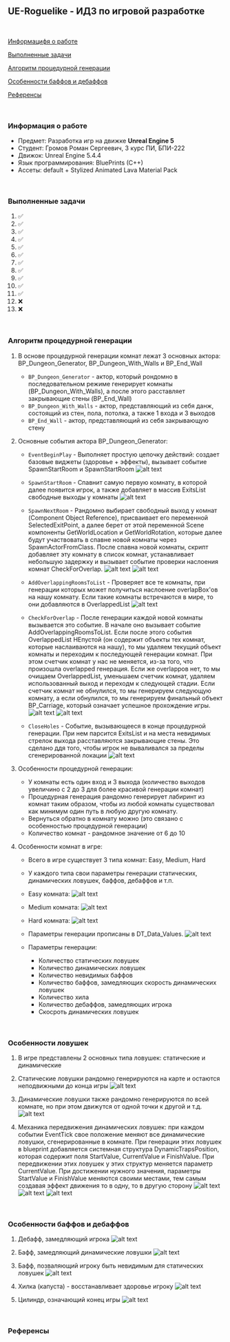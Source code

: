 ## UE-Roguelike - ИДЗ по игровой разработке

<br>

[Информацифя о работе](#информация-о-работе)

[Выполненные задачи](#выполненные-задачи)

[Алгоритм процедурной генерации](#алгоритм-процедурной-генерации)

[Особенности баффов и дебаффов](#особенности-баффов-и-дебаффов)

[Референсы](#референсы)

<br>

### Информация о работе

- Предмет: Разработка игр на движке **Unreal Engine 5** 
- Студент: Громов Роман Сергеевич, 3 курс ПИ, БПИ-222
- Движок: Unreal Engine 5.4.4
- Язык программирования: BluePrints (C++)
- Ассеты: default + Stylized Animated Lava Material Pack

<br>

### Выполненные задачи

1. ✅
2. ✅
3. ✅
4. ✅
5. ✅
6. ✅
7. ✅
8. ✅
9. ✅
10. ✅
11. ✅
12. ❌
13. ❌


<br>

### Алгоритм процедурной генерации

1. В основе процедурной генерации комнат лежат 3 основных актора: BP_Dungeon_Generator, BP_Dungeon_With_Walls и BP_End_Wall
    - `BP_Dungeon_Generator` - актор, который рондомно в последовательном режиме генерирует комнаты (BP_Dungeon_With_Walls), а после этого расставляет закрывающие стены (BP_End_Wall)
    - `BP_Dungeon_With_Walls` - актор, представляющий из себя данж, состоящий из стен, пола, потолка, а также 1 входа и 3 выходов
    - `BP_End_Wall` - актор, представляющий из себя закрывающую стену

2. Основные события актора BP_Dungeon_Generator:
    - `EventBeginPlay` - Выполняет простую цепочку действий: создает базовые виджеты (здоровье + эффекты), вызывает событие SpawnStartRoom и SpawnStartRoom
        ![alt text](./readme-assets/EventBeginPlayDungeonGenerator.png)

    - `SpawnStartRoom` - Спавнит самую первую комнату, в которой далее появится игрок, а также добавляет в массив ExitsList свободные выходы у комнаты
        ![alt text](./readme-assets/SpawnStartRoom.png)

    - `SpawnNextRoom` - Рандомно выбирает свободный выход у комнат (Component Object Reference), присваивает его переменной SelectedExitPoint, а далее берет от этой переменной Scene компоненты GetWorldLocation и GetWorldRotation, которые далее будут участвовать в спавне новой комнаты через SpawnActorFromClass. После спавна новой комнаты, скрипт добавляет эту комнату в список комнат, устанавливает небольшую задержку и вызывает событие проверки наслоения комнат CheckForOverlap.
        ![alt text](./readme-assets/SpawnNextRoom1.png)
        ![alt text](./readme-assets/SpawnNextRoom2.png)

    - `AddOverlappingRoomsToList` - Проверяет все те комнаты, при генерации которых может получиться наслоение overlapBox'ов на нашу комнату. Если такие комнаты встречаются в мире, то они добавляются в OverlappedList
        ![alt text](./readme-assets/AddOverlappingRoomsToList.png)
    - `CheckForOverlap` - После генерации каждой новой комнаты вызывается это событие. В начале оно вызывает событие AddOverlappingRoomsToList. Если после этого события OverlappedList НЕпустой (он содержит объекты тех комнат, которые наслаиваются на нашу), то мы удаляем текущий объект комнаты и переходим к последующей генерации комнат. При этом счетчик комнат у нас не меняется, из-за того, что произошла overlapped генерация. Если же overlappов нет, то мы очищаем OverlappedList, уменьшаем счетчик комнат, удаляем использованный выход и переходм к следующей стадии. Если счетчик комнат не обнулился, то мы генерируем следующую комнату, а если обнулился, то мы генерируем финальный объект BP_Carriage, который означает успешное прохождение игры.
        ![alt text](./readme-assets/CheckForOverlap1.png)
        ![alt text](./readme-assets/CheckForOverlap2.png)
    - `CloseHoles` - Событие, вызывающееся в конце процедурной генерации. При нем парсится ExitsList и на места невидимых стрелок выхода расставляются закрывающие стены. Это сделано ддя того, чтобы игрок не вываливался за пределы сгенерированной локации
        ![alt text](./readme-assets/CloseHoles.png)

3. Особенности процедурной генерации:
    - У комнаты есть один вход и 3 выхода (количество выходов увеличино с 2 до 3 для более красивой генерации комнат)
    - Процедурная генерация рандомно генерирует лабиринт из комнат таким образом, чтобы из любой комнаты существовал как минимум один путь в любую другую комнату. 
    - Вернуться обратно в комнату можно (это связано с особенностью процедурной генерации)
    - Количество комнат - рандомное значение от 6 до 10

4. Особенности комнат в игре:
    - Всего в игре существует 3 типа комнат: Easy, Medium, Hard
    - У каждого типа свои параметры генерации статических, динамических ловушек, баффов, дебаффов и т.п.
    - Easy комната:
        ![alt text](./readme-assets/Easy.png)
        
    - Medium комната:
        ![alt text](./readme-assets/Medium.png)

    - Hard комната:
        ![alt text](./readme-assets/Hard.png)

    - Параметры генерации прописаны в DT_Data_Values.
        ![alt text](./readme-assets/DataTable.png)

    - Параметры генерации:
        - Количество статических ловушек
        - Количество динамических ловушек
        - Количество невидимых баффов
        - Количество баффов, замедляющих скорость динамических ловушек
        - Количество хила
        - Количество дебаффов, замедляющих игрока
        - Скосроть динамических ловушек
<br>

### Особенности ловушек

1. В игре представлены 2 основных типа ловушек: статические и динамические

2. Статические ловушки рандомно генерируются на карте и остаются неподвижными до конца игры
    ![alt text](./readme-assets/StaticTrap.png)

3. Динамические ловушки также рандомно генерируются по всей комнате, но при этом движутся от одной точки к другой и т.д.
    ![alt text](./readme-assets/DynamicTrap.png)

4. Механика передвижения динамических ловушек: при каждом событии EventTick свое положение меняют все динамические ловушки, сгенерированные в комнате. При генерации этих ловушек в blueprint добавляется системная структура DynamicTrapsPosition, которая содержит поля StartValue, CurrentValue и FinishValue. При передвижении этих ловушек у этих структур меняется параметр CurrentValue. При достижении нужного значения, параметры StartValue и FinishValue меняются своими местами, тем самым создавая эффект движения то в одну, то в другую сторону
    ![alt text](./readme-assets/DynamicTrapsMovement.png)
    ![alt text](./readme-assets/DynamicTrapsMovement1.png)
    ![alt text](./readme-assets/DynamicTrapsMovement2.png)

<br>

### Особенности баффов и дебаффов

1. Дебафф, замедляющий игрока
![alt text](./readme-assets/SlowingDownDebuff.png)

2. Бафф, замедляющий динамические ловушки
![alt text](./readme-assets/TrapsSlowing.png)

3. Бафф, позваляющий игроку быть невидимым для статических ловушек
![alt text](./readme-assets/Invisibility.png)

4. Хилка (капуста) - восстанавливает здоровье игроку
![alt text](./readme-assets/Heal.png)

5. Цилиндр, означающий конец игры
![alt text](./readme-assets/Finish.png)
<br>

### Референсы

<br>